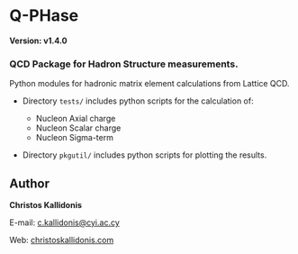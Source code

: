 # Q-PHase 
**Version: v1.4.0**

### QCD Package for Hadron Structure measurements.

Python modules for hadronic matrix element calculations from Lattice QCD.

* Directory `tests/` includes python scripts for the calculation of:
  * Nucleon Axial charge
  * Nucleon Scalar charge
  * Nucleon Sigma-term


* Directory `pkgutil/` includes python scripts for plotting the results.


## Author
**Christos Kallidonis**

E-mail: c.kallidonis@cyi.ac.cy

Web: [christoskallidonis.com](http://christoskallidonis.com)
